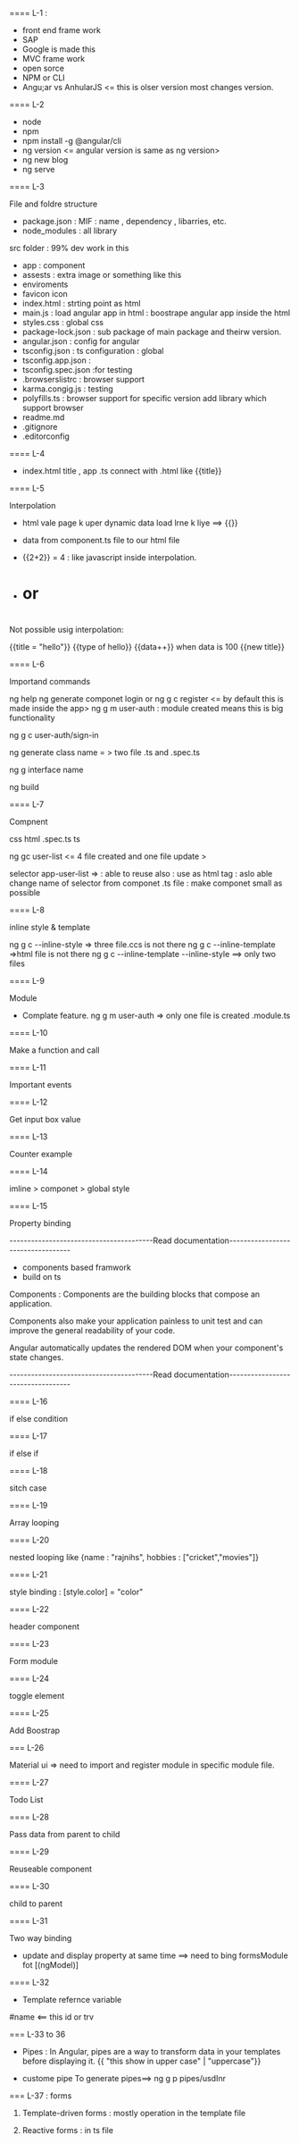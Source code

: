 
====
L-1 : 

- front end frame work
- SAP
- Google is made this
- MVC frame work
- open sorce
- NPM or CLI
- Angu;ar vs AnhularJS <= this is olser version most changes version.


====
L-2

- node
- npm
- npm install -g @angular/cli
- ng version <= angular version is same as ng version>
- ng new blog
- ng serve

====
L-3

File and foldre structure

- package.json : MIF : name , dependency , libarries, etc.
- node_modules : all library

src folder : 99% dev work in this

- app : component
- assests : extra image or something like this
- enviroments
- favicon icon
- index.html : strting point as html
- main.js : load angular app in html : boostrape angular app inside the html
- styles.css : global css
- package-lock.json : sub package of main package and theirw version.
- angular.json : config for angular
- tsconfig.json : ts configuration : global
- tsconfig.app.json : 
- tsconfig.spec.json :for testing 
- .browserslistrc : browser support
- karma.congig.js : testing 
- polyfills.ts : browser support for specific version add library which support browser
- readme.md
- .gitignore
- .editorconfig

==== 
L-4 

- index.html title , app .ts connect with .html like {{title}}

====
L-5

Interpolation

- html vale page k uper dynamic data load lrne k liye   ==> {{}}
- data from component.ts file to our html file
- {{2+2}} = 4 : like javascript inside interpolation.

- <h1 class={{title}}> or <h1 class="{{title}}">


Not possible usig interpolation: 

{{title = "hello"}}
{{type of hello}}
{{data++}} when data is 100
{{new title}}


====
L-6

Importand commands

ng help
ng generate componet login  or ng g c register <= by default this is made inside the app>
ng g m user-auth : module created means this is big functionality


ng g c user-auth/sign-in


ng generate class name = > two file .ts and .spec.ts

ng g interface name

ng build


====
L-7

Compnent

css
html
.spec.ts
ts

ng gc user-list <= 4 file created and one file update >

selector app-user-list => <app-user-list></app-user-list> : able to reuse also : use as html tag : aslo able change name of selector from componet .ts file : make componet small as possible


====
L-8

inline style & template

ng g c --inline-style => three file.ccs is not there
ng g c --inline-template =>html file is not there
ng g c --inline-template --inline-style ==> only two files

====
L-9

Module

- Complate feature.
 ng g m user-auth => only one file is created .module.ts


====
L-10

Make a function and call

====
L-11

Important events

====
L-12

Get input box value

====
L-13

Counter example

====
L-14

imline > componet > global style 

====
L-15

Property binding

----------------------------------------Read documentation----------------------------------

- components based framwork
- build on ts

Components : Components are the building blocks that compose an application.

Components also make your application painless to unit test and can improve the general readability of your code.

Angular automatically updates the rendered DOM when your component's state changes.

----------------------------------------Read documentation----------------------------------

====
L-16

if else condition

====
L-17

if else if

====
L-18

sitch case

====
L-19

Array looping

====
L-20

nested looping like {name : "rajnihs", hobbies : ["cricket","movies"]}

====
L-21

style binding : [style.color] = "color"

====
L-22

header component

====
L-23

Form module 

====
L-24

toggle element

====
L-25

Add Boostrap    

===
L-26

Material ui => need to import and register module in specific module file.

====
L-27

Todo List

====
L-28

Pass data from parent to child

====
L-29

Reuseable component 

====
L-30

child to parent 

====
L-31

Two way binding
- update and display property at same time
==> need to bing formsModule fot [(ngModel)]

====
L-32

- Template refernce variable 

#name <== this id or trv

=== 
L-33 to 36

- Pipes : In Angular, pipes are a way to transform data in your templates before displaying it. 
{{ "this show in upper case" | "uppercase"}}

- custome pipe
To generate pipes==> ng g p pipes/usdInr

===
L-37 : forms

1) Template-driven forms : mostly operation in the template file

2) Reactive forms : in ts file
